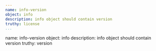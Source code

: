 ```yaml
---
name: info-version
object: info
description: info object should contain version
truthy: license     
...
```

name: info-version
object: info
description: info object should contain version
truthy: version  